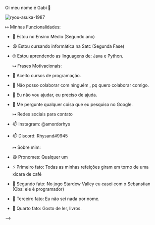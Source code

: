 Oi meu nome é Gabi 👋


![ryou-asuka-1987](https://user-images.githubusercontent.com/106177061/182225578-e8ea0eda-23e9-487b-bfb3-c2d9bbae9ecb.gif)



  ↦ Minhas Funcionalidades:

- 🔭 Estou no Ensino Médio (Segundo ano)
- 😪 Estou cursando informática na Satc (Segunda Fase)
- 🙄 Estou aprendendo as linguagens de: Java e Python.

  ↦ Frases Motivacionais: 

- 🐄 Aceito cursos de programação. 
- 👯 Não posso colaborar com ninguém , pq quero colaborar comigo.
- 🤔 Eu não vou ajudar, eu preciso de ajuda.
- 💬 Me pergunte qualquer coisa que eu pesquiso no Google.

  ↦ Redes sociais para contato

- 📫 Instagram: @amordorhys
- 📫 Discord: Rhysand#9945

  ↦ Sobre mim:

- 😄 Pronomes: Qualquer um
- ⚡ Primeiro fato: Todas as minhas refeições giram em torno de uma xícara de café
- 🥺 Segundo fato: No jogo Stardew Valley eu casei com o Sebanstian (Obs: ele é programador) 
- 🤡 Terceiro fato: Eu não sei nada por nome. 
- 🥱 Quarto fato: Gosto de ler, livros.

-->
